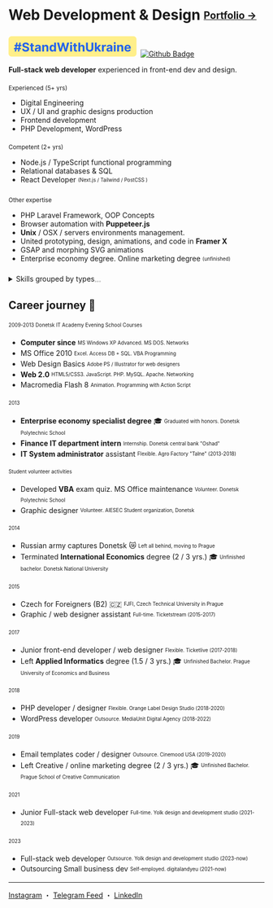 # Web Development & Design <sub><sup>[Portfolio →](http://andriilive.github.io)</sup></sub>

[![StandWithUkraine](https://raw.githubusercontent.com/vshymanskyy/StandWithUkraine/main/badges/StandWithUkraine.svg)](https://github.com/vshymanskyy/StandWithUkraine)&nbsp;
[![Github Badge](https://img.shields.io/github/followers/digitalandyeu?label=@digitalandyeu&style=social)](https://www.github.com/digitalandyeu)

**Full-stack web developer** experienced in front-end dev and design.

<sub>Experienced (5+ yrs)</sub>

- Digital Engineering
- UX / UI and graphic designs production
- Frontend development
- PHP Development, WordPress

<sub>Competent (2+ yrs)</sub>

- Node.js / TypeScript functional programming
- Relational databases & SQL
- React Developer <sub><sup>(Next.js / Tailwind / PostCSS )</sup></sub>

<sub>Other expertise</sub>

- PHP Laravel Framework, OOP Concepts
- Browser automation with **Puppeteer.js**
- **Unix** / OSX / servers environments management.
- United prototyping, design, animations, and code in **Framer X**
- GSAP and morphing SVG animations
- Enterprise economy degree. Online marketing degree <sub><sup>(unfinished)</sup></sub>

<details>
<summary>Skills grouped by types𓈓</summary>

### Frontend:

- React (Next.js / GatsbyJS)
- JavaScript (ES6+)
- Webpack
- HTML5/CSS3
- Styling dialects (SASS/PostCSS/CSS-in-JS)
- Functional Programming

### Backend / Full Stack:

- Node.js
- TypeScript
- PHP (Laravel / WordPress)
- Relational Databases (SQL)
- REST API / GraphQL Concepts
- OOP Concepts

### DevOps:

- Git
- CI/CD
- Docker
- Unix
- Shell Scripting
- Networking
- Dev Environments

### Tester:

- Browser automation with Puppeteer.js
- Browser DevTools

# Designer:

- UI
- Responsive Design
- Prototyping
- Style Systems

**Design tools:** Figma, Framer, Adobe PS, Adobe AI, Sketch App

</details>

## Career journey 🚀

<sub><sup>2009-2013 Donetsk IT Academy Evening School Courses</sup></sub>

- **Computer since** <sub><sup> MS Windows XP Advanced. MS DOS. Networks</sup></sub>
- MS Office 2010 <sub><sup>Excel. Access DB + SQL. VBA Programming</sup></sub>
- Web Design Basics <sub><sup>Adobe PS / Illustrator for web designers</sup></sub>
- **Web 2.0** <sub><sup>HTML5/CSS3. JavaScript. PHP. MySQL. Apache. Networking</sup></sub>
- Macromedia Flash 8 <sub><sup>Animation. Programming with Action Script</sup></sub>

<sub><sup>2013</sup></sub>

- **Enterprise economy specialist degree**  🎓 <sub><sup>Graduated with honors. Donetsk Polytechnic School</sup></sub>
- **Finance IT department intern** <sub><sup>Internship. Donetsk central bank "Oshad"</sup></sub>
- **IT System administrator** assistant <sub><sup>Flexible. Agro Factory "Talne" (2013-2018)</sup></sub>

<sub><sup>Student volunteer activities</sup></sub>

- Developed **VBA** exam quiz. MS Office maintenance <sub><sup>Volunteer. Donetsk Polytechnic School</sup></sub>
- Graphic designer <sub><sup>Volunteer. AIESEC Student organization, Donetsk</sup></sub>

<sub><sup>2014</sup></sub>

- Russian army captures Donetsk 😿 <sub><sup>Left all behind, moving to Prague</sup></sub>
- Terminated **International Economics** degree (2 / 3 yrs.) 🎓 <sub><sup>Unfinished bachelor. Donetsk National University</sup></sub>

<sub><sup>2015</sup></sub>

- Czech for Foreigners (B2) 🇨🇿 <sub><sup>FJFI, Czech Technical University in Prague</sup></sub>
- Graphic / web designer assistant <sub><sup>Full-time. Ticketstream (2015-2017)</sup></sub>

<sub><sup>2017</sup></sub>

- Junior front-end developer / web designer <sub><sup>Flexible. Ticketlive (2017-2018)</sup></sub>
- Left **Applied Informatics** degree (1.5 / 3 yrs.) 🎓 <sub><sup>Unfinished Bachelor. Prague University of Economics and Business</sup></sub>

<sub><sup>2018</sup></sub>

- PHP developer / designer <sub><sup>Flexible. Orange Label Design Studio (2018-2020)</sup></sub>
- WordPress developer <sub><sup>Outsource. MediaUnit Digital Agency (2018-2022)</sup></sub>

<sub><sup>2019</sup></sub>

- Email templates coder / designer <sub><sup>Outsource. Cinemood USA (2019-2020)</sup></sub>
- Left Creative / online marketing degree (2 / 3 yrs.) 🎓 <sub><sup>Unfinished Bachelor. Prague School of Creative Communication</sup></sub>

<sub><sup>2021</sup></sub>

- Junior Full-stack web developer <sub><sup>Full-time. Yolk design and development studio (2021-2023)</sup></sub>

<sub><sup>2023</sup></sub>

- Full-stack web developer <sub><sup>Outsource. Yolk design and development studio (2023-now)</sup></sub>
- Outsourcing Small business dev  <sub><sup>Self-employed. digitalandyeu (2021-now)</sup></sub>

---

[Instagram](https://www.instagram.com/digitalandy.eu) ・
[Telegram Feed](https://t.me/digitalandyeu) ・
[LinkedIn](https://linkedin.com/in/andyivashchuk)
